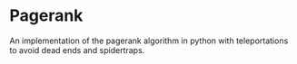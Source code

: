 # Pagerank
An implementation of the pagerank algorithm in python with teleportations to avoid dead ends and spidertraps.
